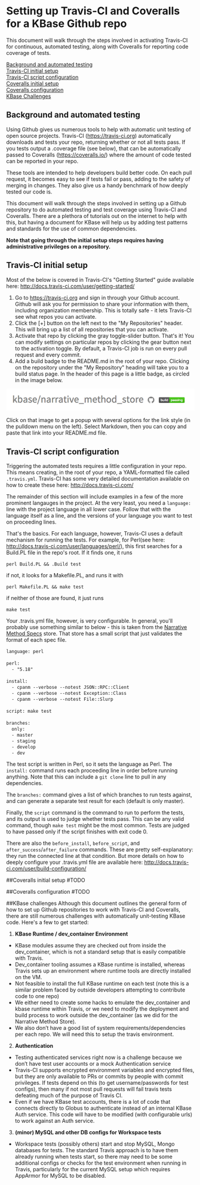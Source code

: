 # Setting up Travis-CI and Coveralls for a KBase Github repo
This document will walk through the steps involved in activating Travis-CI for continuous, automated testing, along with Coveralls for reporting code coverage of tests.

[Background and automated testing](#background)  
[Travis-CI initial setup](#travis-init)  
[Travis-CI script configuration](#travis-config)  
[Coveralls initial setup](#coveralls-init)  
[Coveralls configuration](#coveralls-config)  
[KBase Challenges](#kbase-challenges)  

## <a name="background"></a>Background and automated testing

Using Github gives us numerous tools to help with automatic unit testing of open source projects. Travis-CI (https://travis-ci.org) automatically downloads and tests your repo, returning whether or not all tests pass. If you tests output a .coverage file (see below), that can be automatically passed to Coveralls (https://coveralls.io/) where the amount of code tested can be reported in your repo.

These tools are intended to help developers build better code. On each pull request, it becomes easy to see if tests fail or pass, adding to the safety of merging in changes. They also give us a handy benchmark of how deeply tested our code is.

This document will walk through the steps involved in setting up a Github repository to do automated testing and test coverage using Travis-CI and Coveralls. There are a plethora of tutorials out on the internet to help with this, but having a document for KBase will help us by adding test patterns and standards for the use of common dependencies.

**Note that going through the initial setup steps requires having administrative privileges on a repository.**

## <a name="travis-init"></a>Travis-CI initial setup
Most of the below is covered in Travis-CI's "Getting Started" guide available here: http://docs.travis-ci.com/user/getting-started/

1. Go to https://travis-ci.org and sign in through your Github account. Github will ask you for permission to share your information with them, including organization membership. This is totally safe - it lets Travis-CI see what repos you can activate.
2. Click the [+] button on the left next to the "My Repositories" header. This will bring up a list of all repositories that you can activate.
3. Activate that repo by clicking the gray toggle-slider button. That's it! You can modify settings on particular repos by clicking the gear button next to the activation toggle. By default, a Travis-CI job is run on every pull request and every commit.
4. Add a build badge to the README.md in the root of your repo. Clicking on the repository under the "My Repository" heading will take you to a build status page. In the header of this page is a little badge, as circled in the image below.

![Travis-CI badge example](images/travis-ci-badge.png)

Click on that image to get a popup with several options for the link style (in the pulldown menu on the left). Select Markdown, then you can copy and paste that link into your README.md file.

## <a name="travis-config"></a>Travis-CI script configuration

Triggering the automated tests requires a little configuration in your repo. This means creating, in the root of your repo, a YAML-formatted file called ```.travis.yml```. Travis-CI has some very detailed documentation available on how to create these here: http://docs.travis-ci.com/ 

The remainder of this section will include examples in a few of the more prominent langauges in the project. At the very least, you need a ```language:``` line with the project language in all lower case. Follow that with the language itself as a line, and the versions of your language you want to test on proceeding lines.

That's the basics. For each language, however, Travis-CI uses a default mechanism for running the tests. For example, for Perl(see here: http://docs.travis-ci.com/user/languages/perl/), this first searches for a Build.PL file in the repo's root. If it finds one, it runs
```
perl Build.PL && .Build test
```
if not, it looks for a Makefile.PL, and runs it with
```
perl Makefile.PL && make test
```
if neither of those are found, it just runs
```
make test
```

Your .travis.yml file, however, is very configurable. In general, you'll probably use something similar to below - this is taken from the [Narrative Method Specs](https://github.com/kbase/narrative_method_specs) store. That store has a small script that just validates the format of each spec file.

```
language: perl

perl:
  - "5.18"

install:
  - cpanm --verbose --notest JSON::RPC::Client
  - cpanm --verbose --notest Exception::Class
  - cpanm --verbose --notest File::Slurp

script: make test

branches:
  only:
  - master
  - staging
  - develop
  - dev
```

The test script is written in Perl, so it sets the language as Perl. The ```install:``` command runs each proceeding line in order before running anything. Note that this can include a ```git clone``` line to pull in any dependencies.

The ```branches:``` command gives a list of which branches to run tests against, and can generate a separate test result for each (default is only master).

Finally, the ```script``` command is the command to run to perform the tests, and its output is used to judge whether tests pass. This can be any valid command, though ```make test``` might be the most common. Tests are judged to have passed only if the script finishes with exit code 0.

There are also the ```before_install```, ```before_script```, and ```after_success```/```after_failure``` commands. These are pretty self-explanatory: they run the connected line at that condition. But more details on how to deeply configure your .travis.yml file are available here: http://docs.travis-ci.com/user/build-configuration/

##<a name="coveralls-init"></a>Coveralls initial setup
#TODO

##<a name="coveralls-config"></a>Coveralls configuration
#TODO

##<a name="kbase-challenges"></a>KBase challenges
Although this document outlines the general form of how to set up Github repositories to work with Travis-CI and Coveralls, there are still numerous challenges with automatically unit-testing KBase code. Here's a few to get started:

1. **KBase Runtime / dev_container Environment**
  - KBase modules assume they are checked out from inside the dev_container, which is not a standard setup that is easily compatible with Travis.
  - Dev_container tooling assumes a KBase runtime is installed, whereas Travis sets up an environment where runtime tools are directly installed on the VM.
  - Not feasible to install the full KBase runtime on each test (note this is a similar problem faced by outside developers attempting to contribute code to one repo)
  - We either need to create some hacks to emulate the dev_container and kbase runtime within Travis, or we need to modify the deployment and build process to work outside the dev_container (as we did for the Narrative Method Store).
  - We also don’t have a good list of system requirements/dependencies per each repo.  We will need this to setup the travis environment.
2. **Authentication**
  - Testing authenticated services right now is a challenge because we don’t have test user accounts or a mock Authentication service
  - Travis-CI supports encrypted environment variables and encrypted files, but they are only available to PRs or commits by people with commit privileges.  If tests depend on this (to get username/passwords for test configs), then many if not most pull requests will fail travis tests defeating much of the purpose of Travis CI.
  - Even if we have KBase test accounts, there is a lot of code that connects directly to Globus to authenticate instead of an internal KBase Auth service.  This code will have to be modified (with configurable urls) to work against an Auth service.
3. **(minor) MySQL and other DB configs for Workspace tests**
  - Workspace tests (possibly others) start and stop MySQL, Mongo databases for tests.  The standard Travis approach is to have them already running when tests start, so there may need to be some additional configs or checks for the test environment when running in Travis, particularly for the current MySQL setup which requires AppArmor for MySQL to be disabled.

